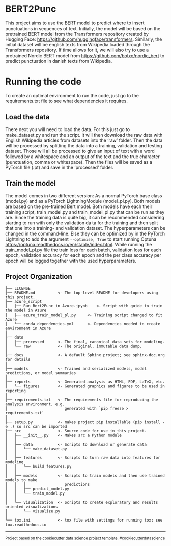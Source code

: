 BERT2Punc
==============================

This project aims to use the BERT model to predict where to insert punctuations in sequences of text. Initially, the model will be based on the pretrained BERT model from the Transformers repository created by Hugging Face: https://github.com/huggingface/transformers. Similarly, the initial dataset will be english texts from Wikipedia loaded through the Transformers repository. If time allows for it, we will also try to use a pretrained Nordic BERT model from https://github.com/botxo/nordic_bert to predict punctuation in danish texts from Wikipedia.

# Running the code

To create an optimal environment to run the code, just go to the requirements.txt file to see what dependencies it requires. 

## Load the data
There next you will need to load the data. For this just go to make_dataset.py and run the script. It will then download the raw data with English Wikipedia articles from datasets into the ‘raw’ folder. Then the data will be processed by splitting the data into a training, validation and testing dataset. Those will all be processed to give an input of text with a word followed by a whitespace and an output of the text and the true character (punctuation, comma or whitespace). Then the files will be saved as a PyTorch file (.pt) and save in the ‘processed’ folder. 

## Train the model
The model comes in two different version: As a normal PyTorch base class (model.py) and as a PyTorch LightningModule (model_pl.py). Both models are based on the pre-trained Bert model.
Both models have each their training script, train_model.py and train_model_pl.py that can be run as they are. Since the training data is quite big, it can be recommended considering starting to run with only the validation da ta for the training and then split that one into a training- and validation dataset. The hyperparameters can be changed in the command-line. Else they can be optimized by in the PyTorch Lightning to add the argument ``--optimise, True`` to start running Optuna https://optuna.readthedocs.io/en/stable/index.html. 
While running the train_model_pl.py file the train loss for each batch, validation loss for each epoch, validation accuracy for each epoch and the per class accuracy per epoch will be logged together with the used hyperparameters. 



Project Organization
------------

    ├── LICENSE
    ├── README.md          <- The top-level README for developers using this project.
    ├── azure_script
    │   ├── Run Bert2Punc in Azure.ipynb    <- Script with guide to train the model in Azure
    │   ├── azure_train_model_pl.py     <- Training script changed to fit Azure
    │   └── conda_dependencies.yml      <- Dependencies needed to create environment in Azure
    │
    ├── data
    │   ├── processed      <- The final, canonical data sets for modeling.
    │   └── raw            <- The original, immutable data dump.
    │
    ├── docs               <- A default Sphinx project; see sphinx-doc.org for details
    │
    ├── models             <- Trained and serialized models, model predictions, or model summaries
    │
    ├── reports            <- Generated analysis as HTML, PDF, LaTeX, etc.
    │   └── figures        <- Generated graphics and figures to be used in reporting
    │
    ├── requirements.txt   <- The requirements file for reproducing the analysis environment, e.g.
    │                         generated with `pip freeze > requirements.txt`
    │
    ├── setup.py           <- makes project pip installable (pip install -e .) so src can be imported
    ├── src                <- Source code for use in this project.
    │   ├── __init__.py    <- Makes src a Python module
    │   │
    │   ├── data           <- Scripts to download or generate data
    │   │   └── make_dataset.py
    │   │
    │   ├── features       <- Scripts to turn raw data into features for modeling
    │   │   └── build_features.py
    │   │
    │   ├── models         <- Scripts to train models and then use trained models to make
    │   │   │                 predictions
    │   │   ├── predict_model.py
    │   │   └── train_model.py
    │   │
    │   └── visualization  <- Scripts to create exploratory and results oriented visualizations
    │       └── visualize.py
    │
    └── tox.ini            <- tox file with settings for running tox; see tox.readthedocs.io


--------

<p><small>Project based on the <a target="_blank" href="https://drivendata.github.io/cookiecutter-data-science/">cookiecutter data science project template</a>. #cookiecutterdatascience</small></p>
